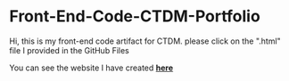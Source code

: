 # Front-End-Code-CTDM-Portfolio

 Hi, this is my front-end code artifact for CTDM. please click on the ".html" file I provided in the GitHub Files

You can see the website I have created <a href="https://noah-diversive.github.io/Front-End-Code-CTDM-Portfolio/"><strong>here</strong></a>
